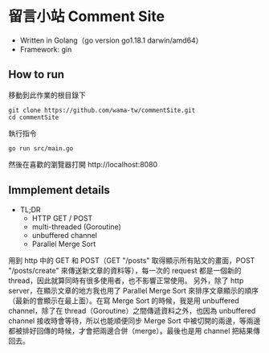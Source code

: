 # 留言小站 Comment Site
- Written in Golang（go version go1.18.1 darwin/amd64）
- Framework: gin
## How to run
移動到此作業的根⽬錄下
```shell
git clone https://github.com/wama-tw/commentSite.git
cd commentSite
```
執⾏指令
```shell
go run src/main.go
```
然後在喜歡的瀏覽器打開 http://localhost:8080

## Immplement details
- TL;DR
  - HTTP GET / POST
  - multi-threaded (Goroutine)
  - unbuffered channel
  - Parallel Merge Sort

⽤到 http 中的 GET 和 POST（GET "/posts" 取得顯⽰所有貼⽂的畫⾯，POST "/posts/create" 來傳送新⽂章的資料等），每⼀次的 request 都是⼀個新的 thread，因此就算同時有很多使⽤者，也不影響正常使⽤。
另外，除了 http server，在顯⽰⽂章的地⽅我也⽤了 Parallel Merge Sort 來排序⽂章顯⽰的順序（最新的會顯⽰在最上⾯）。在寫 Merge Sort 的時候，我是⽤ unbuffered channel，除了在 thread（Goroutine）之間傳遞資料之外，也因為 unbuffered channel 接收時會等待，所以也能順便同步 Merge Sort 中被切開的兩邊，等兩邊都被排好回傳的時候，才會把兩邊合併（merge）。最後也是⽤ channel 把結果傳回去。
